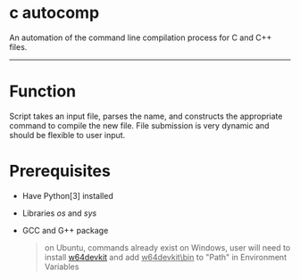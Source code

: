 # c autocomp
An automation of the command line compilation process for C and C++ files.

--------------------------------------------------------------------------

# Function
Script takes an input file,
parses the name, and constructs
the appropriate command to compile
the new file.
File submission is very dynamic
and should be flexible to user input.

# Prerequisites
* Have Python[3] installed
* Libraries _os_ and _sys_
* GCC and G++ package

  > on Ubuntu, commands already exist
  > on Windows, user will need to install
  [w64devkit](https://github.com/skeeto/w64devkit/releases/latest)
  and add <u>w64devkit\bin</u> to "Path" in Environment Variables
  
